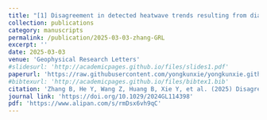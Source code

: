 ```yaml
---
title: "[1] Disagreement in detected heatwave trends resulting from diagnostic methods"
collection: publications
category: manuscripts
permalink: /publication/2025-03-03-zhang-GRL
excerpt: ''
date: 2025-03-03
venue: 'Geophysical Research Letters'
#slidesurl: 'http://academicpages.github.io/files/slides1.pdf'
paperurl: 'https://raw.githubusercontent.com/yongkunxie/yongkunxie.github.io/main/files/2025_03_03_zhang_GRL.pdf'
#bibtexurl: 'http://academicpages.github.io/files/bibtex1.bib'
citation: 'Zhang B, He Y, Wang Z, Huang B, Xie Y, et al. (2025) Disagreement in detected heatwave trends resulting from diagnostic methods. Geophysical Research Letters, 52, e2024GL114398.'
journal link: 'https://doi.org/10.1029/2024GL114398'
pdf: 'https://www.alipan.com/s/rmDsx6vh9qC'
---
```


